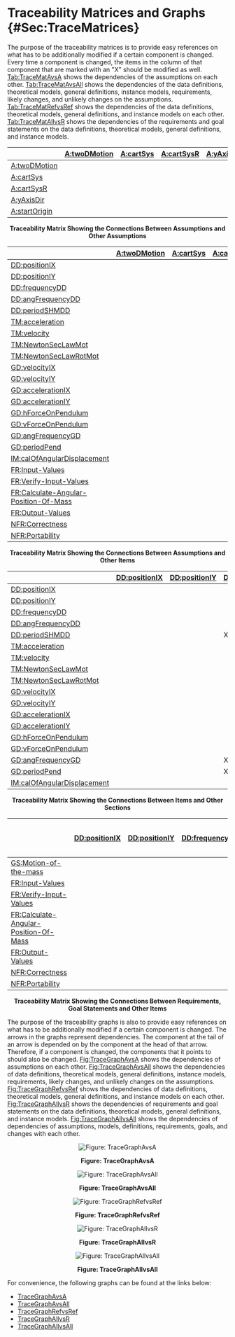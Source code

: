 # Traceability Matrices and Graphs {#Sec:TraceMatrices}

The purpose of the traceability matrices is to provide easy references on what has to be additionally modified if a certain component is changed. Every time a component is changed, the items in the column of that component that are marked with an "X" should be modified as well. [Tab:TraceMatAvsA](./SecTraceMatrices.md#Table:TraceMatAvsA) shows the dependencies of the assumptions on each other. [Tab:TraceMatAvsAll](./SecTraceMatrices.md#Table:TraceMatAvsAll) shows the dependencies of the data definitions, theoretical models, general definitions, instance models, requirements, likely changes, and unlikely changes on the assumptions. [Tab:TraceMatRefvsRef](./SecTraceMatrices.md#Table:TraceMatRefvsRef) shows the dependencies of the data definitions, theoretical models, general definitions, and instance models on each other. [Tab:TraceMatAllvsR](./SecTraceMatrices.md#Table:TraceMatAllvsR) shows the dependencies of the requirements and goal statements on the data definitions, theoretical models, general definitions, and instance models.

<div id="Table:TraceMatAvsA"></div>

|                                            |[A:twoDMotion](./SecAssumps.md#twoDMotion)|[A:cartSys](./SecAssumps.md#cartSys)|[A:cartSysR](./SecAssumps.md#cartSysR)|[A:yAxisDir](./SecAssumps.md#yAxisDir)|[A:startOrigin](./SecAssumps.md#startOrigin)|
|:-------------------------------------------|:-----------------------------------------|:-----------------------------------|:-------------------------------------|:-------------------------------------|:-------------------------------------------|
|[A:twoDMotion](./SecAssumps.md#twoDMotion)  |                                          |                                    |                                      |                                      |                                            |
|[A:cartSys](./SecAssumps.md#cartSys)        |                                          |                                    |                                      |                                      |                                            |
|[A:cartSysR](./SecAssumps.md#cartSysR)      |                                          |                                    |                                      |                                      |                                            |
|[A:yAxisDir](./SecAssumps.md#yAxisDir)      |                                          |                                    |                                      |                                      |                                            |
|[A:startOrigin](./SecAssumps.md#startOrigin)|                                          |                                    |                                      |                                      |                                            |

**<p align="center">Traceability Matrix Showing the Connections Between Assumptions and Other Assumptions</p>**

<div id="Table:TraceMatAvsAll"></div>

|                                                                      |[A:twoDMotion](./SecAssumps.md#twoDMotion)|[A:cartSys](./SecAssumps.md#cartSys)|[A:cartSysR](./SecAssumps.md#cartSysR)|[A:yAxisDir](./SecAssumps.md#yAxisDir)|[A:startOrigin](./SecAssumps.md#startOrigin)|
|:---------------------------------------------------------------------|:-----------------------------------------|:-----------------------------------|:-------------------------------------|:-------------------------------------|:-------------------------------------------|
|[DD:positionIX](./SecDDs.md#DD:positionIX)                            |                                          |                                    |                                      |                                      |                                            |
|[DD:positionIY](./SecDDs.md#DD:positionIY)                            |                                          |                                    |                                      |                                      |                                            |
|[DD:frequencyDD](./SecDDs.md#DD:frequencyDD)                          |                                          |                                    |                                      |                                      |                                            |
|[DD:angFrequencyDD](./SecDDs.md#DD:angFrequencyDD)                    |                                          |                                    |                                      |                                      |                                            |
|[DD:periodSHMDD](./SecDDs.md#DD:periodSHMDD)                          |                                          |                                    |                                      |                                      |                                            |
|[TM:acceleration](./SecTMs.md#TM:acceleration)                        |                                          |                                    |                                      |                                      |                                            |
|[TM:velocity](./SecTMs.md#TM:velocity)                                |                                          |                                    |                                      |                                      |                                            |
|[TM:NewtonSecLawMot](./SecTMs.md#TM:NewtonSecLawMot)                  |                                          |                                    |                                      |                                      |                                            |
|[TM:NewtonSecLawRotMot](./SecTMs.md#TM:NewtonSecLawRotMot)            |                                          |                                    |                                      |                                      |                                            |
|[GD:velocityIX](./SecGDs.md#GD:velocityIX)                            |                                          |                                    |                                      |                                      |                                            |
|[GD:velocityIY](./SecGDs.md#GD:velocityIY)                            |                                          |                                    |                                      |                                      |                                            |
|[GD:accelerationIX](./SecGDs.md#GD:accelerationIX)                    |                                          |                                    |                                      |                                      |                                            |
|[GD:accelerationIY](./SecGDs.md#GD:accelerationIY)                    |                                          |                                    |                                      |                                      |                                            |
|[GD:hForceOnPendulum](./SecGDs.md#GD:hForceOnPendulum)                |                                          |                                    |                                      |                                      |                                            |
|[GD:vForceOnPendulum](./SecGDs.md#GD:vForceOnPendulum)                |                                          |                                    |                                      |                                      |                                            |
|[GD:angFrequencyGD](./SecGDs.md#GD:angFrequencyGD)                    |                                          |                                    |                                      |                                      |                                            |
|[GD:periodPend](./SecGDs.md#GD:periodPend)                            |                                          |                                    |                                      |                                      |                                            |
|[IM:calOfAngularDisplacement](./SecIMs.md#IM:calOfAngularDisplacement)|                                          |                                    |                                      |                                      |                                            |
|[FR:Input-Values](./SecFRs.md#inputValues)                            |                                          |                                    |                                      |                                      |                                            |
|[FR:Verify-Input-Values](./SecFRs.md#verifyInptVals)                  |                                          |                                    |                                      |                                      |                                            |
|[FR:Calculate-Angular-Position-Of-Mass](./SecFRs.md#calcAngPos)       |                                          |                                    |                                      |                                      |                                            |
|[FR:Output-Values](./SecFRs.md#outputValues)                          |                                          |                                    |                                      |                                      |                                            |
|[NFR:Correctness](./SecNFRs.md#correct)                               |                                          |                                    |                                      |                                      |                                            |
|[NFR:Portability](./SecNFRs.md#portable)                              |                                          |                                    |                                      |                                      |                                            |

**<p align="center">Traceability Matrix Showing the Connections Between Assumptions and Other Items</p>**

<div id="Table:TraceMatRefvsRef"></div>

|                                                                      |[DD:positionIX](./SecDDs.md#DD:positionIX)|[DD:positionIY](./SecDDs.md#DD:positionIY)|[DD:frequencyDD](./SecDDs.md#DD:frequencyDD)|[DD:angFrequencyDD](./SecDDs.md#DD:angFrequencyDD)|[DD:periodSHMDD](./SecDDs.md#DD:periodSHMDD)|[TM:acceleration](./SecTMs.md#TM:acceleration)|[TM:velocity](./SecTMs.md#TM:velocity)|[TM:NewtonSecLawMot](./SecTMs.md#TM:NewtonSecLawMot)|[TM:NewtonSecLawRotMot](./SecTMs.md#TM:NewtonSecLawRotMot)|[GD:velocityIX](./SecGDs.md#GD:velocityIX)|[GD:velocityIY](./SecGDs.md#GD:velocityIY)|[GD:accelerationIX](./SecGDs.md#GD:accelerationIX)|[GD:accelerationIY](./SecGDs.md#GD:accelerationIY)|[GD:hForceOnPendulum](./SecGDs.md#GD:hForceOnPendulum)|[GD:vForceOnPendulum](./SecGDs.md#GD:vForceOnPendulum)|[GD:angFrequencyGD](./SecGDs.md#GD:angFrequencyGD)|[GD:periodPend](./SecGDs.md#GD:periodPend)|[IM:calOfAngularDisplacement](./SecIMs.md#IM:calOfAngularDisplacement)|
|:---------------------------------------------------------------------|:-----------------------------------------|:-----------------------------------------|:-------------------------------------------|:-------------------------------------------------|:-------------------------------------------|:---------------------------------------------|:-------------------------------------|:---------------------------------------------------|:---------------------------------------------------------|:-----------------------------------------|:-----------------------------------------|:-------------------------------------------------|:-------------------------------------------------|:-----------------------------------------------------|:-----------------------------------------------------|:-------------------------------------------------|:-----------------------------------------|:---------------------------------------------------------------------|
|[DD:positionIX](./SecDDs.md#DD:positionIX)                            |                                          |                                          |                                            |                                                  |                                            |                                              |                                      |                                                    |                                                          |                                          |                                          |                                                  |                                                  |                                                      |                                                      |                                                  |                                          |                                                                      |
|[DD:positionIY](./SecDDs.md#DD:positionIY)                            |                                          |                                          |                                            |                                                  |                                            |                                              |                                      |                                                    |                                                          |                                          |                                          |                                                  |                                                  |                                                      |                                                      |                                                  |                                          |                                                                      |
|[DD:frequencyDD](./SecDDs.md#DD:frequencyDD)                          |                                          |                                          |                                            |                                                  |                                            |                                              |                                      |                                                    |                                                          |                                          |                                          |                                                  |                                                  |                                                      |                                                      |                                                  |                                          |                                                                      |
|[DD:angFrequencyDD](./SecDDs.md#DD:angFrequencyDD)                    |                                          |                                          |                                            |                                                  |X                                           |                                              |                                      |                                                    |                                                          |                                          |                                          |                                                  |                                                  |                                                      |                                                      |                                                  |                                          |                                                                      |
|[DD:periodSHMDD](./SecDDs.md#DD:periodSHMDD)                          |                                          |                                          |X                                           |                                                  |                                            |                                              |                                      |                                                    |                                                          |                                          |                                          |                                                  |                                                  |                                                      |                                                      |                                                  |                                          |                                                                      |
|[TM:acceleration](./SecTMs.md#TM:acceleration)                        |                                          |                                          |                                            |                                                  |                                            |                                              |                                      |                                                    |                                                          |                                          |                                          |                                                  |                                                  |                                                      |                                                      |                                                  |                                          |                                                                      |
|[TM:velocity](./SecTMs.md#TM:velocity)                                |                                          |                                          |                                            |                                                  |                                            |                                              |                                      |                                                    |                                                          |                                          |                                          |                                                  |                                                  |                                                      |                                                      |                                                  |                                          |                                                                      |
|[TM:NewtonSecLawMot](./SecTMs.md#TM:NewtonSecLawMot)                  |                                          |                                          |                                            |                                                  |                                            |                                              |                                      |                                                    |                                                          |                                          |                                          |                                                  |                                                  |                                                      |                                                      |                                                  |                                          |                                                                      |
|[TM:NewtonSecLawRotMot](./SecTMs.md#TM:NewtonSecLawRotMot)            |                                          |                                          |                                            |                                                  |                                            |                                              |                                      |                                                    |                                                          |                                          |                                          |                                                  |                                                  |                                                      |                                                      |                                                  |                                          |                                                                      |
|[GD:velocityIX](./SecGDs.md#GD:velocityIX)                            |                                          |                                          |                                            |                                                  |                                            |                                              |                                      |                                                    |                                                          |                                          |                                          |                                                  |                                                  |                                                      |                                                      |                                                  |                                          |                                                                      |
|[GD:velocityIY](./SecGDs.md#GD:velocityIY)                            |                                          |                                          |                                            |                                                  |                                            |                                              |                                      |                                                    |                                                          |                                          |                                          |                                                  |                                                  |                                                      |                                                      |                                                  |                                          |                                                                      |
|[GD:accelerationIX](./SecGDs.md#GD:accelerationIX)                    |                                          |                                          |                                            |                                                  |                                            |                                              |                                      |                                                    |                                                          |                                          |                                          |                                                  |                                                  |                                                      |                                                      |                                                  |                                          |                                                                      |
|[GD:accelerationIY](./SecGDs.md#GD:accelerationIY)                    |                                          |                                          |                                            |                                                  |                                            |                                              |                                      |                                                    |                                                          |                                          |                                          |                                                  |                                                  |                                                      |                                                      |                                                  |                                          |                                                                      |
|[GD:hForceOnPendulum](./SecGDs.md#GD:hForceOnPendulum)                |                                          |                                          |                                            |                                                  |                                            |                                              |                                      |                                                    |                                                          |                                          |                                          |                                                  |                                                  |                                                      |                                                      |                                                  |                                          |                                                                      |
|[GD:vForceOnPendulum](./SecGDs.md#GD:vForceOnPendulum)                |                                          |                                          |                                            |                                                  |                                            |                                              |                                      |                                                    |                                                          |                                          |                                          |                                                  |                                                  |                                                      |                                                      |                                                  |                                          |                                                                      |
|[GD:angFrequencyGD](./SecGDs.md#GD:angFrequencyGD)                    |                                          |                                          |X                                           |                                                  |                                            |                                              |                                      |                                                    |X                                                         |                                          |                                          |                                                  |                                                  |                                                      |                                                      |                                                  |                                          |                                                                      |
|[GD:periodPend](./SecGDs.md#GD:periodPend)                            |                                          |                                          |X                                           |X                                                 |X                                           |                                              |                                      |                                                    |                                                          |                                          |                                          |                                                  |                                                  |                                                      |                                                      |X                                                 |                                          |                                                                      |
|[IM:calOfAngularDisplacement](./SecIMs.md#IM:calOfAngularDisplacement)|                                          |                                          |                                            |                                                  |                                            |                                              |                                      |                                                    |X                                                         |                                          |                                          |                                                  |                                                  |                                                      |                                                      |X                                                 |                                          |                                                                      |

**<p align="center">Traceability Matrix Showing the Connections Between Items and Other Sections</p>**

<div id="Table:TraceMatAllvsR"></div>

|                                                               |[DD:positionIX](./SecDDs.md#DD:positionIX)|[DD:positionIY](./SecDDs.md#DD:positionIY)|[DD:frequencyDD](./SecDDs.md#DD:frequencyDD)|[DD:angFrequencyDD](./SecDDs.md#DD:angFrequencyDD)|[DD:periodSHMDD](./SecDDs.md#DD:periodSHMDD)|[TM:acceleration](./SecTMs.md#TM:acceleration)|[TM:velocity](./SecTMs.md#TM:velocity)|[TM:NewtonSecLawMot](./SecTMs.md#TM:NewtonSecLawMot)|[TM:NewtonSecLawRotMot](./SecTMs.md#TM:NewtonSecLawRotMot)|[GD:velocityIX](./SecGDs.md#GD:velocityIX)|[GD:velocityIY](./SecGDs.md#GD:velocityIY)|[GD:accelerationIX](./SecGDs.md#GD:accelerationIX)|[GD:accelerationIY](./SecGDs.md#GD:accelerationIY)|[GD:hForceOnPendulum](./SecGDs.md#GD:hForceOnPendulum)|[GD:vForceOnPendulum](./SecGDs.md#GD:vForceOnPendulum)|[GD:angFrequencyGD](./SecGDs.md#GD:angFrequencyGD)|[GD:periodPend](./SecGDs.md#GD:periodPend)|[IM:calOfAngularDisplacement](./SecIMs.md#IM:calOfAngularDisplacement)|[FR:Input-Values](./SecFRs.md#inputValues)|[FR:Verify-Input-Values](./SecFRs.md#verifyInptVals)|[FR:Calculate-Angular-Position-Of-Mass](./SecFRs.md#calcAngPos)|[FR:Output-Values](./SecFRs.md#outputValues)|[NFR:Correctness](./SecNFRs.md#correct)|[NFR:Portability](./SecNFRs.md#portable)|
|:--------------------------------------------------------------|:-----------------------------------------|:-----------------------------------------|:-------------------------------------------|:-------------------------------------------------|:-------------------------------------------|:---------------------------------------------|:-------------------------------------|:---------------------------------------------------|:---------------------------------------------------------|:-----------------------------------------|:-----------------------------------------|:-------------------------------------------------|:-------------------------------------------------|:-----------------------------------------------------|:-----------------------------------------------------|:-------------------------------------------------|:-----------------------------------------|:---------------------------------------------------------------------|:-----------------------------------------|:---------------------------------------------------|:--------------------------------------------------------------|:-------------------------------------------|:--------------------------------------|:---------------------------------------|
|[GS:Motion-of-the-mass](./SecGoalStmt.md#motionMass)           |                                          |                                          |                                            |                                                  |                                            |                                              |                                      |                                                    |                                                          |                                          |                                          |                                                  |                                                  |                                                      |                                                      |                                                  |                                          |                                                                      |                                          |                                                    |                                                               |                                            |                                       |                                        |
|[FR:Input-Values](./SecFRs.md#inputValues)                     |                                          |                                          |                                            |                                                  |                                            |                                              |                                      |                                                    |                                                          |                                          |                                          |                                                  |                                                  |                                                      |                                                      |                                                  |                                          |                                                                      |                                          |                                                    |                                                               |                                            |                                       |                                        |
|[FR:Verify-Input-Values](./SecFRs.md#verifyInptVals)           |                                          |                                          |                                            |                                                  |                                            |                                              |                                      |                                                    |                                                          |                                          |                                          |                                                  |                                                  |                                                      |                                                      |                                                  |                                          |                                                                      |                                          |                                                    |                                                               |                                            |                                       |                                        |
|[FR:Calculate-Angular-Position-Of-Mass](./SecFRs.md#calcAngPos)|                                          |                                          |                                            |                                                  |                                            |                                              |                                      |                                                    |                                                          |                                          |                                          |                                                  |                                                  |                                                      |                                                      |                                                  |                                          |X                                                                     |                                          |                                                    |                                                               |                                            |                                       |                                        |
|[FR:Output-Values](./SecFRs.md#outputValues)                   |                                          |                                          |                                            |                                                  |                                            |                                              |                                      |                                                    |                                                          |                                          |                                          |                                                  |                                                  |                                                      |                                                      |                                                  |                                          |X                                                                     |                                          |                                                    |                                                               |                                            |                                       |                                        |
|[NFR:Correctness](./SecNFRs.md#correct)                        |                                          |                                          |                                            |                                                  |                                            |                                              |                                      |                                                    |                                                          |                                          |                                          |                                                  |                                                  |                                                      |                                                      |                                                  |                                          |                                                                      |                                          |                                                    |                                                               |                                            |                                       |                                        |
|[NFR:Portability](./SecNFRs.md#portable)                       |                                          |                                          |                                            |                                                  |                                            |                                              |                                      |                                                    |                                                          |                                          |                                          |                                                  |                                                  |                                                      |                                                      |                                                  |                                          |                                                                      |                                          |                                                    |                                                               |                                            |                                       |                                        |

**<p align="center">Traceability Matrix Showing the Connections Between Requirements, Goal Statements and Other Items</p>**

The purpose of the traceability graphs is also to provide easy references on what has to be additionally modified if a certain component is changed. The arrows in the graphs represent dependencies. The component at the tail of an arrow is depended on by the component at the head of that arrow. Therefore, if a component is changed, the components that it points to should also be changed. [Fig:TraceGraphAvsA](./SecTraceMatrices.md#Figure:TraceGraphAvsA) shows the dependencies of assumptions on each other. [Fig:TraceGraphAvsAll](./SecTraceMatrices.md#Figure:TraceGraphAvsAll) shows the dependencies of data definitions, theoretical models, general definitions, instance models, requirements, likely changes, and unlikely changes on the assumptions. [Fig:TraceGraphRefvsRef](./SecTraceMatrices.md#Figure:TraceGraphRefvsRef) shows the dependencies of data definitions, theoretical models, general definitions, and instance models on each other. [Fig:TraceGraphAllvsR](./SecTraceMatrices.md#Figure:TraceGraphAllvsR) shows the dependencies of requirements and goal statements on the data definitions, theoretical models, general definitions, and instance models. [Fig:TraceGraphAllvsAll](./SecTraceMatrices.md#Figure:TraceGraphAllvsAll) shows the dependencies of dependencies of assumptions, models, definitions, requirements, goals, and changes with each other.

<div id="Figure:TraceGraphAvsA" align="center" >

![Figure: TraceGraphAvsA](./assets/avsa.svg)

**Figure: TraceGraphAvsA**

</div>

<div id="Figure:TraceGraphAvsAll" align="center" >

![Figure: TraceGraphAvsAll](./assets/avsall.svg)

**Figure: TraceGraphAvsAll**

</div>

<div id="Figure:TraceGraphRefvsRef" align="center" >

![Figure: TraceGraphRefvsRef](./assets/refvsref.svg)

**Figure: TraceGraphRefvsRef**

</div>

<div id="Figure:TraceGraphAllvsR" align="center" >

![Figure: TraceGraphAllvsR](./assets/allvsr.svg)

**Figure: TraceGraphAllvsR**

</div>

<div id="Figure:TraceGraphAllvsAll" align="center" >

![Figure: TraceGraphAllvsAll](./assets/allvsall.svg)

**Figure: TraceGraphAllvsAll**

</div>

For convenience, the following graphs can be found at the links below:

- [TraceGraphAvsA](../../../../traceygraphs/sglpend/avsa.svg)
- [TraceGraphAvsAll](../../../../traceygraphs/sglpend/avsall.svg)
- [TraceGraphRefvsRef](../../../../traceygraphs/sglpend/refvsref.svg)
- [TraceGraphAllvsR](../../../../traceygraphs/sglpend/allvsr.svg)
- [TraceGraphAllvsAll](../../../../traceygraphs/sglpend/allvsall.svg)
